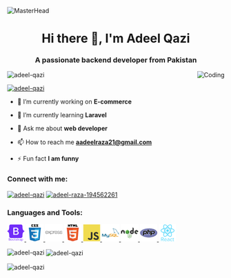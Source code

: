 ![MasterHead](https://media.licdn.com/dms/image/D4D16AQEBL9EaPfppWA/profile-displaybackgroundimage-shrink_350_1400/0/1709432662686?e=1718841600&v=beta&t=ZdPu1FpBXZz4Tnx36J3gchtm3kvvmHj1rr7YKMKzeW8)
<h1 align="center">Hi there 👋, I'm Adeel Qazi</h1>
<h3 align="center">A passionate backend developer from Pakistan</h3>
<img align="right" alt="Coding" src="https://encrypted-tbn0.gstatic.com/images?q=tbn:ANd9GcQOSVtS3OcIM1tc3mq6vaDr2sNQnTa-IvD2KQ&usqp=CAU" />

<p align="left"> <img src="https://komarev.com/ghpvc/?username=adeel-qazi&label=Profile%20views&color=0e75b6&style=flat" alt="adeel-qazi" /> </p>

<p align="left"> <a href="https://twitter.com/adeel-qazi" target="blank"><img src="https://img.shields.io/twitter/follow/adeel-qazi?logo=twitter&style=for-the-badge" alt="adeel-qazi" /></a> </p>

- 🔭 I’m currently working on **E-commerce**

- 🌱 I’m currently learning **Laravel**

- 💬 Ask me about **web developer**

- 📫 How to reach me **aadeelraza21@gmail.com**

- ⚡ Fun fact **I am funny**

<h3 align="left">Connect with me:</h3>
<p align="left">
<a href="https://twitter.com/adeel-qazi" target="blank"><img align="center" src="https://raw.githubusercontent.com/rahuldkjain/github-profile-readme-generator/master/src/images/icons/Social/twitter.svg" alt="adeel-qazi" height="30" width="40" /></a>
<a href="https://linkedin.com/in/adeel-raza-194562261" target="blank"><img align="center" src="https://raw.githubusercontent.com/rahuldkjain/github-profile-readme-generator/master/src/images/icons/Social/linked-in-alt.svg" alt="adeel-raza-194562261" height="30" width="40" /></a>
</p>

<h3 align="left">Languages and Tools:</h3>
<p align="left"> <a href="https://getbootstrap.com" target="_blank" rel="noreferrer"> <img src="https://raw.githubusercontent.com/devicons/devicon/master/icons/bootstrap/bootstrap-plain-wordmark.svg" alt="bootstrap" width="40" height="40"/> </a> <a href="https://www.w3schools.com/css/" target="_blank" rel="noreferrer"> <img src="https://raw.githubusercontent.com/devicons/devicon/master/icons/css3/css3-original-wordmark.svg" alt="css3" width="40" height="40"/> </a> <a href="https://expressjs.com" target="_blank" rel="noreferrer"> <img src="https://raw.githubusercontent.com/devicons/devicon/master/icons/express/express-original-wordmark.svg" alt="express" width="40" height="40"/> </a> <a href="https://www.w3.org/html/" target="_blank" rel="noreferrer"> <img src="https://raw.githubusercontent.com/devicons/devicon/master/icons/html5/html5-original-wordmark.svg" alt="html5" width="40" height="40"/> </a> <a href="https://developer.mozilla.org/en-US/docs/Web/JavaScript" target="_blank" rel="noreferrer"> <img src="https://raw.githubusercontent.com/devicons/devicon/master/icons/javascript/javascript-original.svg" alt="javascript" width="40" height="40"/> </a> <a href="https://www.mysql.com/" target="_blank" rel="noreferrer"> <img src="https://raw.githubusercontent.com/devicons/devicon/master/icons/mysql/mysql-original-wordmark.svg" alt="mysql" width="40" height="40"/> </a> <a href="https://nodejs.org" target="_blank" rel="noreferrer"> <img src="https://raw.githubusercontent.com/devicons/devicon/master/icons/nodejs/nodejs-original-wordmark.svg" alt="nodejs" width="40" height="40"/> </a> <a href="https://www.php.net" target="_blank" rel="noreferrer"> <img src="https://raw.githubusercontent.com/devicons/devicon/master/icons/php/php-original.svg" alt="php" width="40" height="40"/> </a> <a href="https://reactjs.org/" target="_blank" rel="noreferrer"> <img src="https://raw.githubusercontent.com/devicons/devicon/master/icons/react/react-original-wordmark.svg" alt="react" width="40" height="40"/> </a> </p>

<p><img align="left" src="https://github-readme-stats.vercel.app/api/top-langs?username=adeel-qazi&show_icons=true&locale=en&layout=compact" alt="adeel-qazi" /></p>

<p>&nbsp;<img align="center" src="https://github-readme-stats.vercel.app/api?username=adeel-qazi&show_icons=true&locale=en" alt="adeel-qazi" /></p>

<p><img align="center" src="https://github-readme-streak-stats.herokuapp.com/?user=adeel-qazi&" alt="adeel-qazi" /></p>



